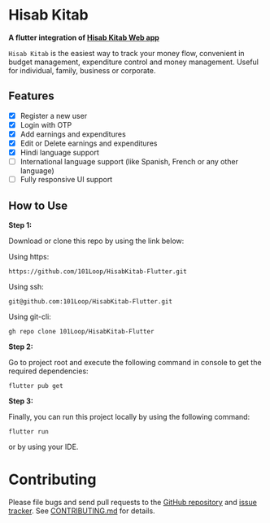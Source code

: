 # Hisab Kitab

**A flutter integration of [Hisab Kitab Web app](https://hisabkitab.in/)**<br>

`Hisab Kitab` is the easiest way to track your money flow, convenient in budget
management, expenditure control and money management. Useful for individual,
family, business or corporate.<br>

## Features

- [x] Register a new user
- [x] Login with OTP
- [x] Add earnings and expenditures
- [x] Edit or Delete earnings and expenditures
- [x] Hindi language support
- [ ] International language support (like Spanish, French or any other
      language)
- [ ] Fully responsive UI support

## How to Use

**Step 1:**

Download or clone this repo by using the link below:<br>

Using https:

```
https://github.com/101Loop/HisabKitab-Flutter.git
```

Using ssh:

```
git@github.com:101Loop/HisabKitab-Flutter.git
```

Using git-cli:

```
gh repo clone 101Loop/HisabKitab-Flutter
```

**Step 2:**

Go to project root and execute the following command in console to get the
required dependencies:

```
flutter pub get
```

**Step 3:**

Finally, you can run this project locally by using the following command:

```
flutter run
```

or by using your IDE.

# Contributing

Please file bugs and send pull requests to the
[GitHub repository](https://github.com/101loop/HisabKitab-Flutter) and
[issue tracker](https://github.com/101loop/HisabKitab-Flutter/issues). See
[CONTRIBUTING.md](https://github.com/101Loop/HisabKitab-Flutter/blob/master/CONTRIBUTING.md)
for details.
